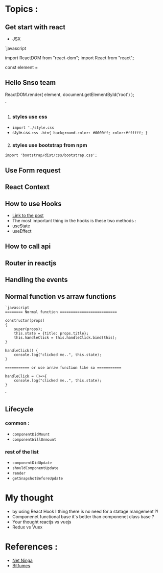 # Topics :

## Get start with react
* JSX

`javascript

import ReactDOM from "react-dom";
import React from "react";

const element = <h2>Hello Snso team </h2>

ReactDOM.render(
    element,
    document.getElementById('root')
);

`

1. ### styles use css
- `import './style.css`
- style.css
`css
.btn{
    background-color: #0000ff;
    color:#ffffff;
}
`
2. ### styles use bootstrap from npm 
`import 'bootstrap/dist/css/bootstrap.css';`


## Use Form request


## React Context

## How to use Hooks
* [Link to the post](https://dev.to/dan_abramov/making-sense-of-react-hooks-2eib)
* The most important thing in the hooks is these two methods :
* useState
* useEffect

## How to call api
## Router in reactjs
## Handling the events
## Normal function vs arraw functions
    `javascript
    ======== Normal function ==========================

    constructor(props)
    {
        super(props);
        this.state = {title: props.title};
        this.handleClick = this.handleClick.bind(this);
    }

    handleClick() {
        console.log("clicked me..", this.state);
    }

    =========== or use arraw function like so ===========

    handleClick = ()=>{
        console.log("clicked me..", this.state);
    }

`

## Lifecycle 
### common :
* `componentDidMount`
* `componentWillUnmount`

### rest of the list
* `componentDidUpdate`
* `shouldComponentUpdate`
* `render`
* `getSnapshotBeforeUpdate`

# My thought
- by using React Hook I thing there is no need for a statage mangement ?!
- Componenet functional base it's better than componenet class base ?
- Your thought reactjs vs vuejs
- Redux vs Vuex


# References :
- [Net Ninga](https://www.youtube.com/watch?v=rDVe6pmeAjo&list=PL4cUxeGkcC9hNokByJilPg5g9m2APUePI&index=12)
- [Bitfumes](https://www.youtube.com/watch?v=I6tbhNUU96Y&t=7310s)